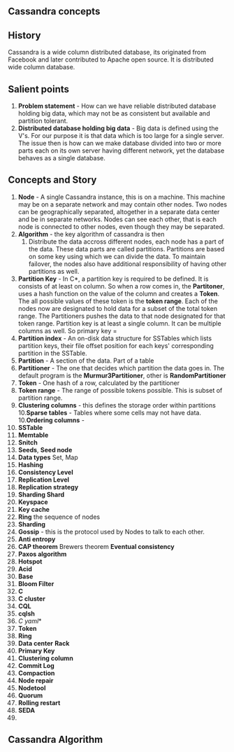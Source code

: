 ## Cassandra concepts

## History
Cassandra is a wide column distributed database, its originated from Facebook and later contributed to Apache open source.  It is distributed wide column database. 

## Salient points
1. **Problem statement** - How can we have  reliable distributed database holding big data, which may not be as consistent but available and partition tolerant. 
2. **Distributed database holding big data** - Big data is defined using the V's. For our purpose it is that data which is too large for a single server. The issue then is how can we make database divided into two or more parts each on its own server having different network, yet the database behaves as a single database. 

## Concepts  and Story
1. **Node** - A single Cassandra instance, this is on a machine. This machine may be on a separate  network and may contain other nodes. Two nodes can be geographically separated, altogether in a separate data center and be in separate networks. Nodes can see each other, that is each node is connected to other nodes, even though they may be separated.  
2. **Algorithm** - the key algorithm of cassandra is then 
	1. Distribute the data accross different nodes, each node has a part of the data. These data parts are called partitions. Partitions are based on some key using which we can divide the data. To maintain failover, the nodes also have additional responsibility of having other partitions as well.  
3. **Partition Key** - In C*, a partition key is required to be defined. It is consists of at least on column. So when a row comes in, the **Partitoner**, uses a hash function on the value of the column and creates a **Token**. The all possible values of these token is the **token range**.  Each of the nodes now are designated to hold data for a subset of the total token range. The Partitioners pushes the data to that node designated for that token range.  Partition key is at least a single column. It can be multiple columns as well. So primary key =  
4. **Partition index** - An on-disk data structure for SSTables which lists partition keys, their file offset position for each keys' corresponding partition in the SSTable.
5. **Partition** - A section of the data.  Part of a table
6. **Partitioner** - The one that decides which partition the data goes in. The default program is the **Murmur3Partitioner**, other is **RandomPartitioner**
7. **Token** - One hash of a row, calculated by the partitioner
8. **Token range** - The range of possible tokens possible. This is subset of partition range.
9. **Clustering columns** - this defines the storage order within partitions
10.**Sparse tables** - Tables where some cells may not have data.
10.**Ordering columns** -  
11. **SSTable**
12. **Memtable** 
13. **Snitch**
14. **Seeds**, **Seed node**
15. **Data types** Set, Map 	
16. **Hashing**
17. **Consistency Level**
18. **Replication Level**
19. **Replication strategy**
20. **Sharding Shard**
21. **Keyspace**
22.  **Key cache**
23. **Ring** the sequence of nodes
24.  **Sharding**
25. **Gossip** - this is the protocol used by Nodes to talk to each other.
26. **Anti entropy**
27. **CAP theorem** Brewers theorem **Eventual consistency**
28. **Paxos algorithm**
29. **Hotspot**
30. **Acid**
31. **Base**
32. **Bloom Filter**
33. **C**
34. **C cluster**
35. **CQL**
36. **cqlsh**
37. **C* yaml**
38. **Token**
39. **Ring**
40. **Data center** **Rack**
41. **Primary Key**
42. **Clustering column**
43. **Commit Log**
44. **Compaction**
45. **Node repair**
46. **Nodetool**
47. **Quorum**
48. **Rolling restart**
49. **SEDA**
50. 

## Cassandra Algorithm
<!--stackedit_data:
eyJoaXN0b3J5IjpbMTQxODUxMDAwNiwtMTEzNjI4MTExMCwtOD
Q0MTI0MjcxLDIxNTE5NDM2MSw1ODIxMTMxNDIsLTU0Nzg5MTc0
NSwxOTgyOTU4Mjk3LDgyNjA0NDE0NiwtMTI4Mjk1OTc3NCwtND
k2NjczNzA1LC01NDc3NTQwMjgsLTE1Njk0ODQ5ODUsLTczMDQ3
NzM3OCwxNTM1MjEyNzQ5LDYxNzg5NDY5NiwtMTY0MzA1OTQ1MV
19
-->